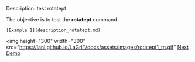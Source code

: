  Description: test rotatept

   The objective is to test the **rotatept** command.

   
    [Example 1](description_rotatept.md)
   
<img height="300" width="300" src="https://lanl.github.io/LaGriT/docs/assets/images/rotatept1_tn.gif" 
[Next Demo](main_tri1.md)
